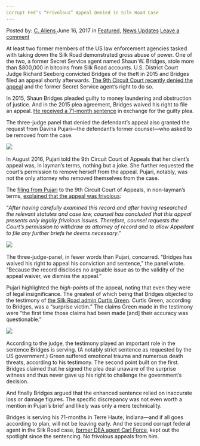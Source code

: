 ```yaml
---
Corrupt Fed’s “Frivolous” Appeal Denied in Silk Road Case
---
```

<article class="post-listing post-20666 post type-post status-publish format-standard has-post-thumbnail hentry  tag-appeal tag-case tag-corrupt tag-denied tag-frivolous 
    <div class="post-inner">
        <span>Posted by: <a href="https://www.deepdotweb.com/author/caliens/" title="">C. Aliens </a></span>
    <span>June 16, 2017</span>
    <span>in <a href="https://www.deepdotweb.com/category/deepdot-news/" rel="category tag">Featured</a>, <a href="https://www.deepdotweb.com/category/news-updates/" rel="category tag">News Updates</a></span>
    <span><a href="https://www.deepdotweb.com/2017/06/16/corrupt-feds-frivolous-appeal-denied-silk-road-case/#respond">Leave a comment</a></span>
    </p>
    <div class="clear"></div>
    <div class="entry">
    <p>At least two former members of the US law enforcement agencies tasked with taking down the Silk Road demonstrated gross abuse of power. One of the two, a former Secret Service agent named Shaun W. Bridges, stole more than $800,000 in bitcoins from Silk Road accounts. U.S. District Court Judge Richard Seeborg convicted Bridges of the theft in 2015 and Bridges filed an appeal shortly afterwards. <a href="https://www.law360.com/articles/912825/9th-circ-axes-agent-s-appeal-in-silk-road-bitcoin-theft-case">The 9th Circuit Court recently denied the appeal</a> and the former Secret Service agent’s right to do so.</p>
    <p>In 2015, Shaun Bridges pleaded guilty to money laundering and obstruction of justice. And in the 2015 plea agreement, Bridges waived his right to file an appeal. <a href="https://www.deepdotweb.com/2015/12/12/second-former-government-agent-and-bitcoin-pirate-sentenced/">He received a 71-month sentence</a> in exchange for the guilty plea.</p>
    <p>The three-judge panel that denied the defendant’s appeal also granted the request from Davina Pujari—the defendant’s former counsel—who asked to be removed from the case.</p>
    <p><img class="wp-image-20672 aligncenter" src="/imgs/2017/06/word-image-91.jpeg" srcset="/imgs/2017/06/word-image-91.jpeg 800w, /imgs/2017/06/word-image-91-300x155.jpeg 300w" sizes="(max-width: 800px) 100vw, 800px"/></p>
    <p>In August 2016, Pujari told the 9th Circuit Court of Appeals that her client&#8217;s appeal was, in layman&#8217;s terms, nothing but a joke. She further requested the court’s permission to remove herself from the appeal. Pujari, notably, was not the only attorney who removed themselves from the case.</p>
    <p>The <a href="https://www.documentcloud.org/documents/3007294-Document-2.html#document/p11/a312945">filing from Pujari</a> to the 9th Circuit Court of Appeals, in non-layman&#8217;s terms, <a href="https://www.deepdotweb.com/2016/08/19/corrupt-secret-service-agent-frivolous-appeal-says-lawyer/">explained that the appeal was frivolous</a>:</p>
    <p>“<em>After having carefully examined this record and after having researched the relevant statutes and case law, counsel has concluded that this appeal presents only legally frivolous issues. Therefore, counsel requests the Court’s permission to withdraw as attorney of record and to allow Appellant to file any further briefs he deems necessary</em>.”</p>
    <p><img class="wp-image-20673 aligncenter" src="/imgs/2017/06/word-image-92.jpeg" srcset="/imgs/2017/06/word-image-92.jpeg 800w, /imgs/2017/06/word-image-92-300x150.jpeg 300w, /imgs/2017/06/word-image-92-660x330.jpeg 660w" sizes="(max-width: 800px) 100vw, 800px"/></p>
    <p>The three-judge-panel, in fewer words than Pujari, concurred. &#8220;Bridges has waived his right to appeal his conviction and sentence,&#8221; the panel wrote. &#8220;Because the record discloses no arguable issue as to the validity of the appeal waiver, we dismiss the appeal.&#8221;</p>
    <p>Pujari highlighted the <em>high-points</em> of the appeal, noting that even they were of legal insignificance. The greatest of which being that Bridges objected to the testimony of <a href="https://www.deepdotweb.com/2013/11/08/now-its-official-curtis-clark-green-is-flush-chronicpain/">the Silk Road admin Curtis Green</a>. Curtis Green, according to Bridges, was a “surprise victim.” The claims Green made in the testimony were “the first time those claims had been made [and] their accuracy was questionable.”</p>
    <p><img class="wp-image-20674 aligncenter" src="/imgs/2017/06/word-image-93.jpeg" srcset="/imgs/2017/06/word-image-93.jpeg 800w, /imgs/2017/06/word-image-93-300x161.jpeg 300w" sizes="(max-width: 800px) 100vw, 800px"/></p>
    <p>According to the judge, the testimony played an important role in the sentence Bridges is serving. (A notably strict sentence as requested by the US government.) Green suffered emotional trauma and numerous death threats, according to his testimony. The second point built on the first. Bridges claimed that he signed the plea deal unaware of the surprise witness and thus never gave up his right to challenge the government&#8217;s decision.</p>
    <p>And finally Bridges argued that the enhanced sentence relied on inaccurate loss or damage figures. The specific discrepancy was not even worth a mention in Pujari’s brief and likely was only a mere technicality.</p>
    <p>Bridges is serving his 71-months in Terre Haute, Indiana—and if all goes according to plan, will not be leaving early. And the second corrupt federal agent in the Silk Road case, <a href="https://www.deepdotweb.com/2015/03/30/2-federal-agents-arrested-for-stealing-btc-while-investigating-silk-road/">former DEA agent Carl Force</a>, kept out the spotlight since the sentencing. No frivolous appeals from him.</p>
    </div>
    <span style="display:none"><a href="https://www.deepdotweb.com/tag/appeal/" rel="tag">appeal</a> <a href="https://www.deepdotweb.com/tag/case/" rel="tag">case</a> <a href="https://www.deepdotweb.com/tag/corrupt/" rel="tag">corrupt</a> <a href="https://www.deepdotweb.com/tag/denied/" rel="tag">denied</a>  <a href="https://www.deepdotweb.com/tag/frivolous/" rel="tag">frivolous</a> </span> <span style="display:none" class="updated">2017-06-16</span>
    <div style="display:none" class="vcard author" itemprop="author" itemscope itemtype="http://schema.org/Person"><strong class="fn" itemprop="name"><a href="https://www.deepdotweb.com/author/caliens/" title="Posts by C. Aliens" rel="author">C. Aliens</a></strong></div>
    </div>
</article>

